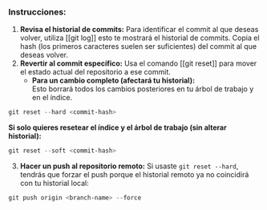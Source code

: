 ### Instrucciones:

1. **Revisa el historial de commits:** Para identificar el commit al que deseas volver, utiliza [[git log]] esto te mostrará el historial de commits. Copia el hash (los primeros caracteres suelen ser suficientes) del commit al que deseas volver.
2. **Revertir al commit específico:** Usa el comando [[git reset]] para mover el estado actual del repositorio a ese commit.
    - **Para un cambio completo (afectará tu historial):**    
	    Esto borrará todos los cambios posteriores en tu árbol de trabajo y en el índice.     
```powershell 
git reset --hard <commit-hash>        
```
           
**Si solo quieres resetear el índice y el árbol de trabajo (sin alterar historial):**
```powershell
git reset --soft <commit-hash>
```
        
3. **Hacer un push al repositorio remoto:** Si usaste `git reset --hard`, tendrás que forzar el push porque el historial remoto ya no coincidirá con tu historial local:
```powershell
git push origin <branch-name> --force
```    
 